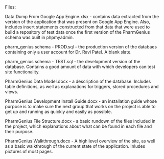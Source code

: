 Files:

Data Dump From Google App Engine.xlsx - contains data extracted from the version 
of the application that was present on Google App Engine. Also, includes insert 
statements constructed from that data that were used to build a repository of test 
data once the first version of the PharmGenius schema was built in phpmyadmin.

pharm_genius schema - PROD.sql - the production version of the databaes containing only
a user account for Dr. Ravi Patel. A blank slate.

pharm_genius schema - TEST.sql - the development version of the database. Contains a good
amount of data with which developers can test site functionality.

PharmGenius Data Model.docx - a description of the database. Includes table definitions, 
as well as explanations for triggers, stored procedures and views.

PharmGenius Development Install Guide.docx - an installation guide whose purpose is to
make sure the next group that works on the project is able to get up and running
as quickly and easily as possible.

PharmGenius File Structure.docx - a basic rundown of the files included in the project,
which explanations about what can be found in each file and their purpose.

PharmGenius Walkthrough.docx - A high level overview of the site, as well as a basic
walkthrough of the current state of the application. Inludes pictures of most pages.
